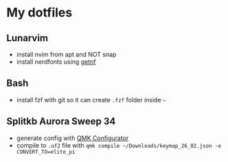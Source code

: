 # My dotfiles

## Lunarvim

- install nvim from apt and NOT snap
- install nerdfonts using [getnf](https://github.com/ronniedroid/getnf)

## Bash

- install fzf with git so it can create `.fzf` folder inside `~`

## Splitkb Aurora Sweep 34

- generate config with [QMK Configurator](https://config.qmk.fm/#/splitkb/aurora/sweep/rev1/LAYOUT_split_3x5_2)
- compile to `.uf2` file with `qmk compile ~/Downloads/keymap_26_02.json -e CONVERT_TO=elite_pi`
